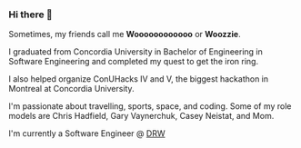### Hi there 👋

Sometimes, my friends call me **Woooooooooooo** or **Woozzie**.

I graduated from Concordia University in Bachelor of Engineering in Software Engineering and completed my quest to get the iron ring. 

I also helped organize ConUHacks IV and V, the biggest hackathon in Montreal at Concordia University.

I'm passionate about travelling, sports, space, and coding. Some of my role models are Chris Hadfield, Gary Vaynerchuk, Casey Neistat, and Mom.

I'm currently a Software Engineer @ [DRW](https://drw.com/)

<!--
**chriskfwoo/chriskfwoo** is a ✨ _special_ ✨ repository because its `README.md` (this file) appears on your GitHub profile.

Here are some ideas to get you started:

- 🔭 I’m currently working on ...
- 🌱 I’m currently learning ...
- 👯 I’m looking to collaborate on ...
- 🤔 I’m looking for help with ...
- 💬 Ask me about ...
- 📫 How to reach me: ...
- 😄 Pronouns: ...
- ⚡ Fun fact: ...
-->
